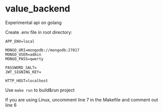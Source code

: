 # value_backend
Experimental api on golang

Create .env file in root directory:
```dotenv
APP_ENV=local

MONGO_URI=mongodb://mongodb:27017
MONGO_USER=admin
MONGO_PASS=qwerty

PASSWORD_SALT=
JWT_SIGNING_KEY=

HTTP_HOST=localhost
```

Use `make run` to build&run project


If you are using Linux, uncomment line 7 in the Makefile and comment out line 6